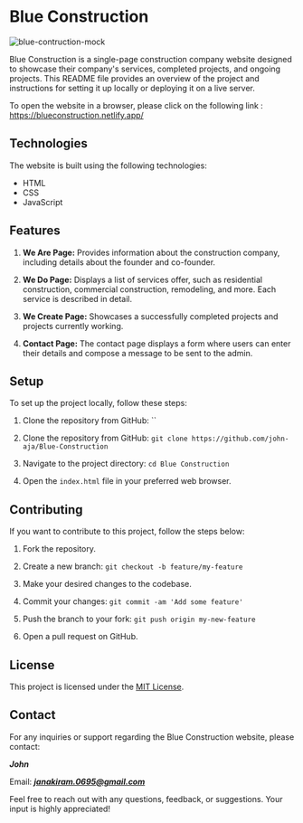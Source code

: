 # Blue Construction

![blue-contruction-mock](https://github.com/john-aja/Blue-Construction/assets/95049418/7c99a7f0-8192-4afa-b6f5-e90e2d297aba)

Blue Construction is a single-page construction company website designed to showcase their company's services, completed projects, and ongoing projects. This README file provides an overview of the project and instructions for setting it up locally or deploying it on a live server.

To open the website in a browser, please click on the following link : https://blueconstruction.netlify.app/

## Technologies

The website is built using the following technologies:

- HTML
- CSS
- JavaScript

## Features

1. **We Are Page:** Provides information about the construction company, including details about the founder and co-founder.

2. **We Do Page:** Displays a list of services offer, such as residential construction, commercial construction, remodeling, and more. Each service is described in detail.

3. **We Create Page:** Showcases a successfully completed projects and projects currently working.

4. **Contact Page:** The contact page displays a form where users can enter their details and compose a message to be sent to the admin.

## Setup

To set up the project locally, follow these steps:

1. Clone the repository from GitHub: ``

1. Clone the repository from GitHub: `git clone https://github.com/john-aja/Blue-Construction`

1. Navigate to the project directory: `cd Blue Construction`

1. Open the `index.html` file in your preferred web browser.

## Contributing

If you want to contribute to this project, follow the steps below:

1. Fork the repository.

2. Create a new branch: `git checkout -b feature/my-feature`

3. Make your desired changes to the codebase.
4. Commit your changes: `git commit -am 'Add some feature'`

5. Push the branch to your fork: `git push origin my-new-feature`

6. Open a pull request on GitHub.

## License

This project is licensed under the [MIT License](LICENSE).

## Contact

For any inquiries or support regarding the Blue Construction website, please contact:

**_John_**

Email: ***janakiram.0695@gmail.com***

Feel free to reach out with any questions, feedback, or suggestions. Your input is highly appreciated!
